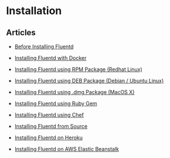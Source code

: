Installation
============


Articles
--------

-   [Before Installing Fluentd](/articles/before-install)


-   [Installing Fluentd with Docker](/articles/install-by-docker)


-   [Installing Fluentd using RPM Package (Redhat Linux)](/articles/install-by-rpm)


-   [Installing Fluentd using DEB Package (Debian / Ubuntu Linux)](/articles/install-by-deb)


-   [Installing Fluentd using .dmg Package (MacOS X)](/articles/install-by-dmg)


-   [Installing Fluentd using Ruby Gem](/articles/install-by-gem)


-   [Installing Fluentd using Chef](/articles/install-by-chef)


-   [Installing Fluentd from Source](/articles/install-from-source)


-   [Installing Fluentd on Heroku](/articles/install-on-heroku)


-   [Installing Fluentd on AWS Elastic Beanstalk](/articles/install-on-beanstalk)
